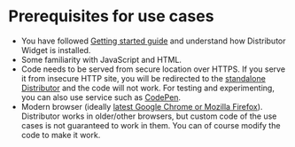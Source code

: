 # Prerequisites for use cases

* You have followed [Getting started guide](../getting-started.md) and understand how Distributor Widget is installed.
* Some familiarity with JavaScript and HTML.
* Code needs to be served from secure location over HTTPS. If you serve it from insecure HTTP site, you will be redirected to the [standalone Distributor](../../distributor-standalone/README.md) and the code will not work. For testing and experimenting, you can also use service such as [CodePen](https://codepen.io).
* Modern browser (ideally [latest Google Chrome or Mozilla Firefox](https://browserslist.dev/?q=bGFzdCAxIENocm9tZSB2ZXJzaW9uLCBsYXN0IDEgRmlyZWZveCB2ZXJzaW9u)). Distributor works in older/other browsers, but custom code of the use cases is not guaranteed to work in them. You can of course modify the code to make it work.
